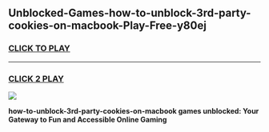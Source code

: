 
## Unblocked-Games-how-to-unblock-3rd-party-cookies-on-macbook-Play-Free-y80ej
<h3>
<a href="https://premium76.site?title=how-to-unblock-3rd-party-cookies-on-macbook&ref=21A">CLICK TO PLAY</a></h3>
<hr>

<h3>
<a href="https://premium76.site?title=how-to-unblock-3rd-party-cookies-on-macbook&ref=21A">CLICK 2 PLAY</a>
  
</h3>

<a href="https://premium76.site?title=how-to-unblock-3rd-party-cookies-on-macbook&ref=21A"><img src="https://clearcache.store/games.png"></a>


**how-to-unblock-3rd-party-cookies-on-macbook games unblocked: Your Gateway to Fun and Accessible Online Gaming**
